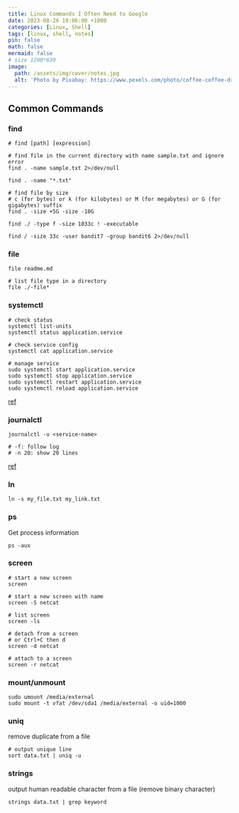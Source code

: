 ```yaml
---
title: Linux Commands I Often Need to Google
date: 2023-08-26 19:06:00 +1000
categories: [Linux, Shell]
tags: [linux, shell, notes]
pin: false
math: false
mermaid: false
# size 1200*630
image:
  path: /assets/img/cover/notes.jpg
  alt: 'Photo by Pixabay: https://www.pexels.com/photo/coffee-coffee-drink-cup-cup-of-coffee-459304/'
---
```


## Common Commands

### find

``` shell
# find [path] [expression]

# find file in the current directory with name sample.txt and ignore error
find . -name sample.txt 2>/dev/null

find . -name "*.txt"

# find file by size
# c (for bytes) or k (for kilobytes) or M (for megabytes) or G (for gigabytes) suffix
find . -size +5G -size -10G

find ./ -type f -size 1033c ! -executable

find / -size 33c -user bandit7 -group bandit6 2>/dev/null
```

### file

``` shell
file readme.md

# list file type in a directory
file ./-file*
```

### systemctl

``` shell
# check status
systemctl list-units
systemctl status application.service

# check service config
systemctl cat application.service

# manage service
sudo systemctl start application.service
sudo systemctl stop application.service
sudo systemctl restart application.service
sudo systemctl reload application.service
```

[ref](https://www.digitalocean.com/community/tutorials/how-to-use-systemctl-to-manage-systemd-services-and-units)

### journalctl

``` shell
journalctl -u <service-name> 

# -f: follow log
# -n 20: show 20 lines
```
[ref](https://linuxhandbook.com/journalctl-command/)

### ln

``` shell
ln -s my_file.txt my_link.txt
```

### ps

Get process information

``` shell
ps -aux
```

### screen

``` shell
# start a new screen
screen 

# start a new screen with name
screen -S netcat

# list screen
screen -ls

# detach from a screen
# or Ctrl+C then d
screen -d netcat

# attach to a screen
screen -r netcat

```

### mount/unmount

``` shell
sudo umount /media/external
sudo mount -t vfat /dev/sda1 /media/external -o uid=1000
```

### uniq

remove duplicate from a file

``` shell
# output unique line
sort data.txt | uniq -u
```

### strings

output human readable character from a file (remove binary character)

``` shell
strings data.txt | grep keyword
```
